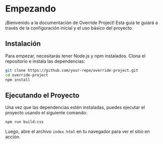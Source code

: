 # Empezando

¡Bienvenido a la documentación de Override Project! Esta guía te guiará a través de la configuración inicial y el uso básico del proyecto.

## Instalación

Para empezar, necesitarás tener Node.js y npm instalados. Clona el repositorio e instala las dependencias:

```bash
git clone https://github.com/your-repo/override-project.git
cd override-project
npm install
```

## Ejecutando el Proyecto

Una vez que las dependencias estén instaladas, puedes ejecutar el proyecto usando el siguiente comando:

```bash
npm run build:css
```

Luego, abre el archivo `index.html` en tu navegador para ver el sitio en acción.